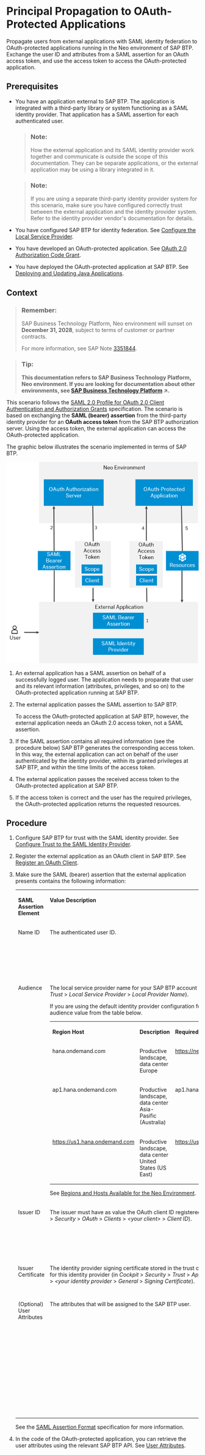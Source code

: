 <!-- loio310f39e504024079933066db8b6c6d00 -->

# Principal Propagation to OAuth-Protected Applications

Propagate users from external applications with SAML identity federation to OAuth-protected applications running in the Neo environment of SAP BTP. Exchange the user ID and attributes from a SAML assertion for an OAuth access token, and use the access token to access the OAuth-protected application.



## Prerequisites

-   You have an application external to SAP BTP. The application is integrated with a third-party library or system functioning as a SAML identity provider. That application has a SAML assertion for each authenticated user.

    > ### Note:  
    > How the external application and its SAML identity provider work together and communicate is outside the scope of this documentation. They can be separate applications, or the external application may be using a library integrated in it.

    > ### Note:  
    > If you are using a separate third-party identity provider system for this scenario, make sure you have configured correctly trust between the external application and the identity provider system. Refer to the identity provider vendor's documentation for details.

-   You have configured SAP BTP for identity federation. See [Configure the Local Service Provider](application-identity-provider-dc61853.md#loiodcdfe339f94947bc96508daa686cc56d).
-   You have developed an OAuth-protected application. See [OAuth 2.0 Authorization Code Grant](oauth-2-0-authorization-code-grant-b7b5893.md).
-   You have deployed the OAuth-protected application at SAP BTP. See [Deploying and Updating Java Applications](../30-development-neo/deploying-and-updating-java-applications-e5dfbc6.md).



## Context

> ### Remember:  
> SAP Business Technology Platform, Neo environment will sunset on **December 31, 2028**, subject to terms of customer or partner contracts.
> 
> For more information, see SAP Note [3351844](https://me.sap.com/notes/3351844).

> ### Tip:  
> **This documentation refers to SAP Business Technology Platform, Neo environment. If you are looking for documentation about other environments, see [SAP Business Technology Platform](https://help.sap.com/viewer/65de2977205c403bbc107264b8eccf4b/Cloud/en-US/6a2c1ab5a31b4ed9a2ce17a5329e1dd8.html "SAP Business Technology Platform (SAP BTP) is an integrated offering comprised of four technology portfolios: database and data management, application development and integration, analytics, and intelligent technologies. The platform offers users the ability to turn data into business value, compose end-to-end business processes, and build and extend SAP applications quickly.") :arrow_upper_right:.**

This scenario follows the [SAML 2.0 Profile for OAuth 2.0 Client Authentication and Authorization Grants](https://tools.ietf.org/html/rfc7522) specification. The scenario is based on exchanging the **SAML \(bearer\) assertion** from the third-party identity provider for an **OAuth access token** from the SAP BTP authorization server. Using the access token, the external application can access the OAuth-protected application.

The graphic below illustrates the scenario implemented in terms of SAP BTP.

![](images/Principal_Propagation_to_OAuth-Protected_Applications_graph_ea30fa9.png)

1.  An external application has a SAML assertion on behalf of a successfully logged user. The application needs to proparate that user and its relevant information \(attributes, privileges, and so on\) to the OAuth-protected application running at SAP BTP.

2.  The external application passes the SAML assertion to SAP BTP.

    To access the OAuth-protected application at SAP BTP, however, the external application needs an OAuth 2.0 access token, not a SAML assertion.

3.  If the SAML assertion contains all required information \(see the procedure below\) SAP BTP generates the corresponding access token. In this way, the external application can act on behalf of the user authenticated by the identity provider, within its granted privileges at SAP BTP, and within the time limits of the access token.

4.  The external application passes the received access token to the OAuth-protected application at SAP BTP.
5.  If the access token is correct and the user has the required privileges, the OAuth-protected application returns the requested resources.



## Procedure

1.  Configure SAP BTP for trust with the SAML identity provider. See [Configure Trust to the SAML Identity Provider](application-identity-provider-dc61853.md#loiob6cfc4bb4bff4ace90afc71b0962fcb5).

2.  Register the external application as an OAuth client in SAP BTP. See [Register an OAuth Client](register-an-oauth-client-61d8095.md).

3.  Make sure the SAML \(bearer\) assertion that the external application presents contains the following information:


    <table>
    <tr>
    <th valign="top">

    SAML Assertion Element


    
    </th>
    <th valign="top">

    Value Description


    
    </th>
    <th valign="top">

    Example


    
    </th>
    </tr>
    <tr>
    <td valign="top">
    
    Name ID


    
    </td>
    <td valign="top">
    
    The authenticated user ID.


    
    </td>
    <td valign="top">
    
    ```
    
    <saml:NameID 
             Format="urn:oasis:names:tc:SAML:1.1:nameid format:unspecified"
             xmlns:saml="urn:oasis:names:tc:SAML:2.0:assertion">p12356789
    </saml:NameID>
    ```


    
    </td>
    </tr>
    <tr>
    <td valign="top">
    
    Audience


    
    </td>
    <td valign="top">
    
    The local service provider name for your SAP BTP account \(in *Cockpit* \> *Security* \> *Trust* \> *Local Service Provider* \> *Local Provider Name*\).

    If you are using the default identity provider configuration for your account, take the audience value from the table below.


    <table>
    <tr>
    <th valign="top">

    Region Host


    
    </th>
    <th valign="top">

    Description


    
    </th>
    <th valign="top">

    Required Audience Value


    
    </th>
    </tr>
    <tr>
    <td valign="top">
    
    hana.ondemand.com


    
    </td>
    <td valign="top">
    
    Productive landscape, data center Europe


    
    </td>
    <td valign="top">
    
    https://netweaver.ondemand.com


    
    </td>
    </tr>
    <tr>
    <td valign="top">
    
    ap1.hana.ondemand.com


    
    </td>
    <td valign="top">
    
    Productive landscape, data center Asia-Pasific \(Australia\)


    
    </td>
    <td valign="top">
    
    ap1.hana.ondemand.com


    
    </td>
    </tr>
    <tr>
    <td valign="top">
    
    https://us1.hana.ondemand.com


    
    </td>
    <td valign="top">
    
    Productive landscape, data center United States \(US East\)


    
    </td>
    <td valign="top">
    
    https://us1.hana.ondemand.com/


    
    </td>
    </tr>
    </table>
    
    See [Regions and Hosts Available for the Neo Environment](../10-concepts-neo/regions-and-hosts-available-for-the-neo-environment-d722f7c.md).


    
    </td>
    <td valign="top">
    
    ```
    <saml:Audience>myLocalProvider</saml:Audience>
    ```

    ```
    <saml:Audience>https://us1.hana.ondemand.com/</saml:Audience>
    ```

    ```
    <saml:Audience>ap1.hana.ondemand.com</saml:Audience>
    ```


    
    </td>
    </tr>
    <tr>
    <td valign="top">
    
    Issuer ID


    
    </td>
    <td valign="top">
    
    The issuer must have as value the OAuth client ID registered at SAP BTP \(in *Cockpit* \> *Security* \> *OAuth* \> *Clients* \> *<your client\>* \> *Client ID*\).


    
    </td>
    <td valign="top">
    
    ```
    
    <saml:Issuer 
             Format="urn:oasis:names:tc:SAML:2.0:nameid-format:entity"
             xmlns:saml="urn:oasis:names:tc:SAML:2.0:assertion">myClientID 
    </saml:Issuer>
    ```


    
    </td>
    </tr>
    <tr>
    <td valign="top">
    
    Issuer Certificate


    
    </td>
    <td valign="top">
    
    The identity provider signing certificate stored in the trust configuration of SAP BTP for this identity provider \(in *Cockpit* \> *Security* \> *Trust* \> *Application Identity Provider* \> *<your identity provider* \> *General* \> *Signing Certificate*\).


    
    </td>
    <td valign="top">
    
    > ### Sample Code:  
    > ```
    > <ds:X509Certificate> …… </ds:X509Certificate>
    > ```


    
    </td>
    </tr>
    <tr>
    <td valign="top">
    
    \(Optional\) User Attributes


    
    </td>
    <td valign="top">
    
    The attributes that will be assigned to the SAP BTP user.


    
    </td>
    <td valign="top">
    
    ```
    
    <Attribute Name="mail">
        <AttributeValue xmlns:xs="http://www.w3.org/2001/XMLSchema"
                           xmlns:xsi="http://www.w3.org/2001/XMLSchema-instance"
                           xsi:type="xs:string">test@sap.com
        </AttributeValue>
    </Attribute>
    
    <Attribute Name="first_name">
        <AttributeValue xmlns:xs="http://www.w3.org/2001/XMLSchema"
                           xmlns:xsi="http://www.w3.org/2001/XMLSchema-instance"
                           xsi:type="xs:string">Jon
        </AttributeValue>
    </Attribute>
    
    ```


    
    </td>
    </tr>
    </table>
    
    See the [SAML Assertion Format](https://tools.ietf.org/html/draft-ietf-oauth-saml2-bearer-23#page-6) specification for more information.

4.  In the code of the OAuth-protected application, you can retrieve the user attributes using the relevant SAP BTP API. See [User Attributes](user-attributes-9e2e0d7.md).


